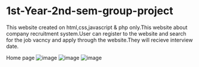 # 1st-Year-2nd-sem-group-project

This website created on html,css,javascript & php only.This website about company recruitment system.User can register to the website and search for the job vacncy and apply through the website.They will recieve interview date.


Home page
![image](https://github.com/DisaraMethmali/1st-Year-2nd-sem-group-project/assets/128726645/2278f780-255c-4a71-9549-a7a0d8083d22)
![image](https://github.com/DisaraMethmali/1st-Year-2nd-sem-group-project/assets/128726645/03ddfe3d-981b-4694-990f-1b44bf3b72b6)
![image](https://github.com/DisaraMethmali/1st-Year-2nd-sem-group-project/assets/128726645/f28f35ab-9c76-42f0-8bd0-fe04591ff098)


